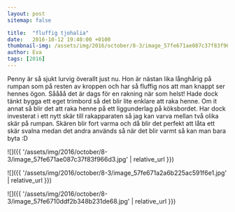 ```yaml
---
layout: post
sitemap: false

title:  "fluffig tjohalia"
date:   2016-10-12 19:40:00 +0100
thumbnail-img: /assets/img/2016/october/8-3/image_57fe671ae087c37f83f966d3.jpg
author: Eva
tags: [2016]
---
```


Penny är så sjukt lurvig överallt just nu. Hon är nästan lika långhårig på rumpan som på resten av kroppen och har så fluffig nos att man knappt ser hennes ögon. Såååå det är dags för en rakning när som helst! Hade dock tänkt bygga ett eget trimbord så det blir lite enklare att raka henne. Om it annat så blir det att raka henne på ett liggunderlag på köksbordet. Har dock investerat i ett nytt skär till rakapparaten så jag kan varva mellan två olika skär på rumpan. Skären blir fort varma och då blir det perfekt att låta ett skär svalna medan det andra används så när det blir varmt så kan man bara byta :D

![]({{ '/assets/img/2016/october/8-3/image_57fe671ae087c37f83f966d3.jpg'  | relative_url }})

![]({{ '/assets/img/2016/october/8-3/image_57fe671a2a6b225ac591f6e1.jpg'  | relative_url }})

![]({{ '/assets/img/2016/october/8-3/image_57fe6710ddf2b348b231de68.jpg'  | relative_url }})

